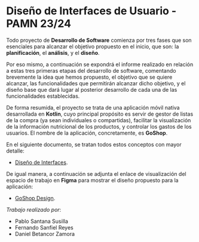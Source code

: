 # Diseño de Interfaces de Usuario - PAMN 23/24

Todo proyecto de **Desarrollo de Software** comienza por tres fases que son esenciales para  alcanzar el objetivo propuesto en el inicio, que son: la **planificación**, el **análisis**, y el **diseño**. 

Por eso mismo, a continuación se expondrá el informe realizado en relación a estas tres primeras etapas del desarrollo de software, comentando brevemente la idea que hemos propuesto, el objetivo que se quiere alcanzar, las funcionalidades que permitirán alcanzar dicho objetivo, y el diseño base que dará lugar al posterior desarrollo de cada una de las funcionalidades establecidas.

De forma resumida, el proyecto se trata de una aplicación móvil nativa desarrollada en **Kotlin**, cuyo principal propósito es servir de gestor de listas de la compra (ya sean individuales o compartidas), facilitar la visualización de la información nutricional de los productos, y controlar los gastos de los usuarios. El nombre de la aplicación, concretamente, es **GoShop**.

En el siguiente documento, se tratan todos estos conceptos con mayor detalle:

- [Diseño de Interfaces](Diseño%20de%20Interfaces.pdf). 

De igual manera, a continuación se adjunta el enlace de visualización del espacio de trabajo en **Figma** para mostrar el diseño propuesto para la aplicación:

- [GoShop Design](https://www.figma.com/file/bYs9RRv9FNxI0WkRW5L1mo/PAMN?type=design&node-id=0%3A1&mode=design&t=PocyQNeBaxut7Gda-1).

*Trabajo realizado por*:
- Pablo Santana Susilla
- Fernando Sanfiel Reyes
- Daniel Betancor Zamora